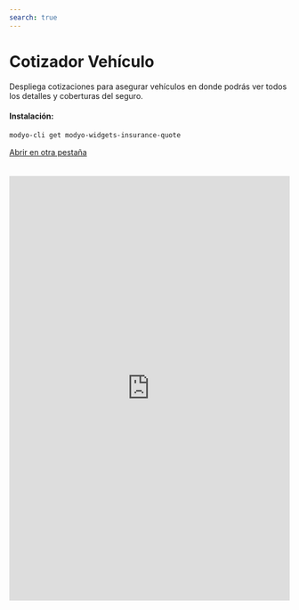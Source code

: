 ```yaml
---
search: true
---
```


# Cotizador Vehículo

Despliega cotizaciones para asegurar vehículos en donde podrás ver todos los detalles y coberturas del seguro.

#### Instalación:

```bash
modyo-cli get modyo-widgets-insurance-quote
```

[Abrir en otra pestaña](https://widgets-es.modyo.com/seguros/personas/cotizador)

<iframe id="widgetFrame" src="https://widgets-es.modyo.com/seguros/personas/cotizador" width="100%" frameBorder="0"  style="min-height:762px;overflow:auto;margin-top:20px;"/>

| Funcionalidad | Descripción |
| ------------- | ----------- |
| Resumen del vehículo | Vista en donde se llena los datos del vehículo como la patente, marca, modelo, y año. |
| Resumen personal | Vista para llenar la información de la que solicita el seguro. Se piden los siguientes datos por defecto: Nombre, Apellidos, RUT, Fecha de nacimiento, Genero, Correo, Número de teléfono. |
| Resumen de los seguros | Vista de los seguros que cumplen con las especificaciones del carro. Al hacer click en <b>Ver detalles y cobertura</b> se abre una ventana lateral en donde se ve a detalle la cobertura del seguro. Al hacer click en <b>Comprar</b> te llevará a la pantalla de la solicitud del seguro.|
| Solicitud del seguro | En esta pantalla se piden los datos a fondo del vehículo a asegurar y del dueño como el número de serie del motor, domicilio, contactos de emergencia, etc. | 

<script>

  export default {
    mounted() {

      function setIframeHeightCO(id, ht) {
          var ifrm = document.getElementById(id);
          if(ifrm) {
            ifrm.style.height = ht + 4 + "px";
          }
      }
      // iframed document sends its height using postMessage
      function handleDocHeightMsg(e) {
          // check origin
          if ( e.origin === 'https://widgets.modyo.com' ) {
              // parse data
              var data = JSON.parse( e.data );

              console.log('data:', data)
              // check data object
              if ( data['docHeight'] ) {
                  setIframeHeightCO( 'widgetFrame', data['docHeight'] );
              } else {
                  setIframeHeightCO( 'widgetFrame', 700 );
              }
          }
      }

      // assign message handler
      if ( window.addEventListener ) {
          window.addEventListener('message', handleDocHeightMsg, false);
      }
    }
  }
 </script>